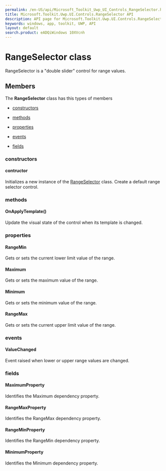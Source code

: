 ```yaml
---
permalink: /en-US/api/Microsoft_Toolkit_Uwp_UI_Controls_RangeSelector.htm
title: Microsoft.Toolkit.Uwp.UI.Controls.RangeSelector API 
description: API page for Microsoft.Toolkit.Uwp.UI.Controls.RangeSelector
keywords: windows, app, toolkit, UWP, API
layout: default
search.product: eADQiWindows 10XVcnh
---
```



# RangeSelector class

RangeSelector is a "double slider" control for range values.

## Members

The **RangeSelector** class has this types of members

* [constructors](#constructors)

* [methods](#methods)

* [properties](#properties)

* [events](#events)

* [fields](#fields)

### constructors

#### contructor

Initializes a new instance of the [RangeSelector](Microsoft_Toolkit_Uwp_UI_Controls_RangeSelector.htm) class. Create a default range selector control.



### methods

#### OnApplyTemplate()

Update the visual state of the control when its template is changed.



### properties

#### RangeMin

Gets or sets the current lower limit value of the range.



#### Maximum

Gets or sets the maximum value of the range.



#### Minimum

Gets or sets the minimum value of the range.



#### RangeMax

Gets or sets the current upper limit value of the range.



### events

#### ValueChanged

Event raised when lower or upper range values are changed.



### fields

#### MaximumProperty

Identifies the Maximum dependency property.



#### RangeMaxProperty

Identifies the RangeMax dependency property.



#### RangeMinProperty

Identifies the RangeMin dependency property.



#### MinimumProperty

Identifies the Minimum dependency property.


